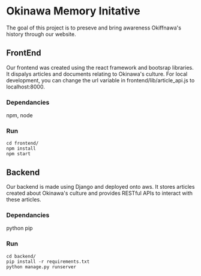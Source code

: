 # Okinawa Memory Initative 
The goal of this project is to preseve and bring awareness Okiffnawa's history through our website.

## FrontEnd 
Our frontend was created using the react framework and bootsrap libraries. It dispalys articles and documents relating to Okinawa's culture. For local development, you can change the url variable in frontend/lib/article_api.js to localhost:8000.

### Dependancies 
npm, node

### Run 
```
cd frontend/
npm install 
npm start
```

## Backend
Our backend is made using Django and deployed onto aws. It stores articles created about Okinawa's culture and provides RESTful APIs to interact with these articles.

### Dependancies 
python pip 

### Run
```
cd backend/
pip install -r requirements.txt
python manage.py runserver
```


